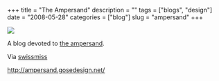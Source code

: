 +++
title = "The Ampersand"
description = ""
tags = ["blogs", "design"]
date = "2008-05-28"
categories = ["blog"]
slug = "ampersand"
+++



  <div class="notebook-screenshot"><a href="http://ampersand.gosedesign.net/"><img src="/media/bluga/wt483d454fd2929_0.jpg"/></a></div><p>A blog devoted to <a href="http://ampersand.gosedesign.net/">the ampersand</a>. </p>
<p>Via <a href="http://swissmiss.typepad.com/weblog/2008/05/ampersand-the-b.html">swissmiss</a></p>
    
  <a href="http://ampersand.gosedesign.net/">http://ampersand.gosedesign.net/</a>

